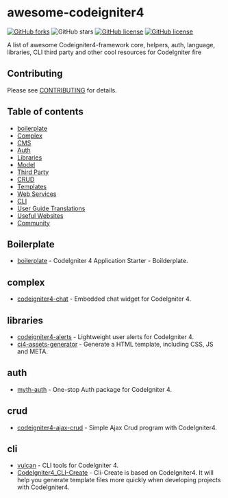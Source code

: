 # awesome-codeigniter4
[![GitHub forks](https://img.shields.io/github/forks/truelineinfotech/awesome-codeigniter4?style=flat&color=brightgreen)](https://github.com/truelineinfotech/awesome-codeigniter4/network)
![GitHub stars](https://img.shields.io/github/stars/truelineinfotech/awesome-codeigniter4?style=flat)
[![GitHub license](https://img.shields.io/github/license/truelineinfotech/awesome-codeigniter4?style=flat)](https://github.com/truelineinfotech/awesome-codeigniter4/blob/master/LICENSE)
[![GitHub license](https://img.shields.io/badge/awesome-CI4-orange?style=flat)](https://github.com/truelineinfotech/awesome-codeigniter4)
<br>

A list of awesome Codeigniter4-framework core, helpers, auth, language, libraries, CLI third party and other cool resources for CodeIgniter fire

## Contributing
Please see [CONTRIBUTING](CONTRIBUTING.md) for details.

## Table of contents
* [boilerplate](#boilerplate)
* [Complex](#complex)
* [CMS](#cms)
* [Auth](#auth)
* [Libraries](#libraries)
* [Model](#model)
* [Third Party](#third-party)
* [CRUD](#crud)
* [Templates](#templates)
* [Web Services](#web-services)
* [CLI](#cli)
* [User Guide Translations](#user-guide-translations)
* [Useful Websites](#useful-websites)
* [Community](#community)

## Boilerplate
* [boilerplate](https://github.com/agungsugiarto/boilerplate) - CodeIgniter 4 Application Starter - Boilderplate.

## complex
* [codeigniter4-chat](https://github.com/tattersoftware/codeigniter4-chat) - Embedded chat widget for CodeIgniter 4.

## libraries
* [codeigniter4-alerts](https://github.com/tattersoftware/codeigniter4-alerts) - Lightweight user alerts for CodeIgniter 4.
* [ci4-assets-generator](https://github.com/mjamilasfihani/codeigniter-4-assets-generator) - Generate a HTML template, including CSS, JS and META.

## auth
* [myth-auth](https://github.com/lonnieezell/myth-auth) - One-stop Auth package for CodeIgniter 4.

## crud
* [codeigniter4-ajax-crud](https://github.com/agungsugiarto/codeigniter4-ajax-crud) - Simple Ajax Crud program with CodeIgniter4.

## cli
* [vulcan](https://github.com/lonnieezell/vulcan) - CLI tools for CodeIgniter 4.
* [CodeIgniter4_CLI-Create](https://github.com/monkenWu/CodeIgniter4_CLI-Create) - Cli-Create is based on CodeIgniter4. It will help you generate template files more quickly when developing projects with CodeIgniter4.

